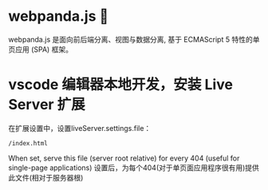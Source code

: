 # webpanda.js 👋

webpanda.js 是面向前后端分离、视图与数据分离, 基于 ECMAScript 5 特性的单页应用 (SPA) 框架。


# vscode 编辑器本地开发，安装 Live Server 扩展

在扩展设置中，设置liveServer.settings.file：
```shell
/index.html
```
When set, serve this file (server root relative) for every 404 (useful for single-page applications)
设置后，为每个404(对于单页面应用程序很有用)提供此文件(相对于服务器根)
